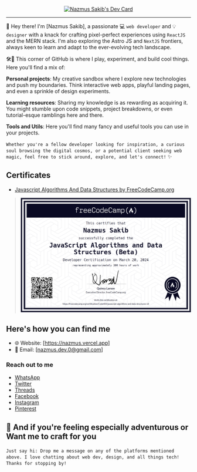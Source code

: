 <p align="center"><a href="https://app.daily.dev/nazmus_dev"><img src="https://api.daily.dev/devcards/v2/Othj1HRPNUpcEehCIIYLo.png?type=wide&r=00n" width="652" alt="Nazmus Sakib's Dev Card"/></a></p>

---

👋 Hey there! I'm [Nazmus Sakib], a passionate 💻 `web developer` and 💡 `designer` with a knack for crafting pixel-perfect experiences using `ReactJS` and the MERN stack. I'm also exploring the Astro JS and `NextJS` frontiers, always keen to learn and adapt to the ever-evolving tech landscape.

🛠️🎨 This corner of GitHub is where I play, experiment, and build cool things. Here you'll find a mix of:

**Personal projects**: My creative sandbox where I explore new technologies and push my boundaries. Think interactive web apps, playful landing pages, and even a sprinkle of design experiments.

**Learning resources**: Sharing my knowledge is as rewarding as acquiring it. You might stumble upon code snippets, project breakdowns, or even tutorial-esque ramblings here and there.

**Tools and Utils**: Here you'll find many fancy and useful tools you can use in your projects.

`Whether you're a fellow developer looking for inspiration, a curious soul browsing the digital cosmos, or a potential client seeking web magic, feel free to stick around, explore, and let's connect!` ✨

## Certificates

- [Javascript Algorithms And Data Structures by FreeCodeCamp.org](https://freecodecamp.org/certification/Code404/javascript-algorithms-and-data-structures-v8)

> ![Javascript Algorithms And Data Structures Certification by FreeCodeCamp.org](https://raw.githubusercontent.com/nazmus767921/Storeroom/main/images/certificates/js_freecodecamp.png)

## Here's how you can find me

- 🌐 Website: [https://nazmus.vercel.app]
- 📧 Email: [nazmus.dev.0@gmail.com]
  
### Reach out to me

- [WhatsApp](https://wa.me/8801794799114)
- [Twitter](https://twitter.com/nazmus_dev)
- [Threads](https://www.threads.net/@nazmus.dev)
- [Facebook](https://www.facebook.com/nazmus.dev/)
- [Instagram](https://www.instagram.com/nazmus.dev/)
- [Pinterest](https://www.pinterest.com/nazmus_dev/)

## 🌟 And if you're feeling especially adventurous or Want me to craft for you

`Just say hi: Drop me a message on any of the platforms mentioned above. I love chatting about web dev, design, and all things tech!
Thanks for stopping by!`
